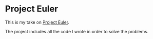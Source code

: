# Project Euler

This is my take on [Project Euler](http://projecteuler.net).

The project includes all the code I wrote in order to solve the problems.